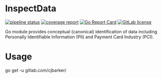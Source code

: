 # InspectData 

[![pipeline status](https://gitlab.com/cjbarker//badges/master/pipeline.svg)](https://gitlab.com/cjbarker/inspectdata/commits/master) 
[![coverage report](https://gitlab.com/cjbarker//badges/master/coverage.svg)](https://cjbarker.gitlab.io/inspectdata/test-coverage.html)
[![Go Report Card](https://goreportcard.com/badge/gitlab.com/cjbarker/inspectdata)](https://goreportcard.com/report/gitlab.com/cjbarker/inspectdata)
[![GitLab license](https://img.shields.io/badge/license-MIT-brightgreen.svg)](https://gitlab.com/cjbarker//blob/master/LICENSE)

Go module provides conceptual (canonical) identification of data including Personally Identifiable Information (PII) and Payment Card Industry (PCI).

# Usage
go get -u gitlab.com/cjbarker/
